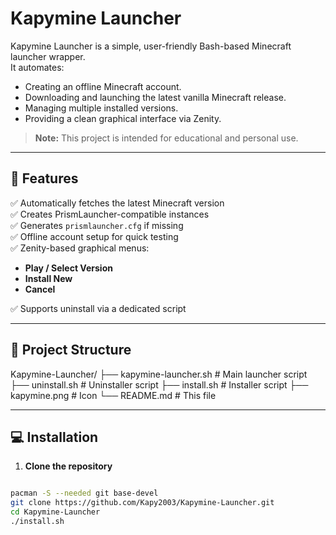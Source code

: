 # Kapymine Launcher

Kapymine Launcher is a simple, user-friendly Bash-based Minecraft launcher wrapper.  
It automates:

- Creating an offline Minecraft account.
- Downloading and launching the latest vanilla Minecraft release.
- Managing multiple installed versions.
- Providing a clean graphical interface via Zenity.

> **Note:** This project is intended for educational and personal use.  

---

## 🚀 Features

✅ Automatically fetches the latest Minecraft version  
✅ Creates PrismLauncher-compatible instances  
✅ Generates `prismlauncher.cfg` if missing  
✅ Offline account setup for quick testing  
✅ Zenity-based graphical menus:
- **Play / Select Version**
- **Install New**
- **Cancel**

✅ Supports uninstall via a dedicated script  

---

## 📂 Project Structure

Kapymine-Launcher/
├── kapymine-launcher.sh # Main launcher script
├── uninstall.sh # Uninstaller script
├── install.sh # Installer script
├── kapymine.png # Icon
└── README.md # This file

---

## 💻 Installation

1. **Clone the repository**

```bash

pacman -S --needed git base-devel
git clone https://github.com/Kapy2003/Kapymine-Launcher.git
cd Kapymine-Launcher
./install.sh

